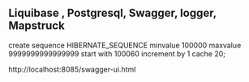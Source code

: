 ## Liquibase , Postgresql, Swagger, logger, Mapstruck

create sequence HIBERNATE_SEQUENCE
minvalue 100000
maxvalue 9999999999999999
start with 100060
increment by 1
cache 20;


http://localhost:8085/swagger-ui.html

